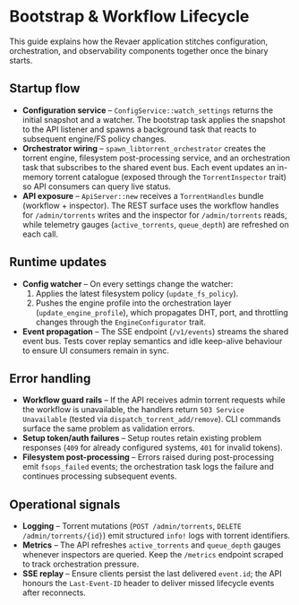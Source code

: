 # Bootstrap & Workflow Lifecycle

This guide explains how the Revaer application stitches configuration, orchestration, and observability components together once the binary starts.

## Startup flow
- **Configuration service** – `ConfigService::watch_settings` returns the initial snapshot and a watcher. The bootstrap task applies the snapshot to the API listener and spawns a background task that reacts to subsequent engine/FS policy changes.
- **Orchestrator wiring** – `spawn_libtorrent_orchestrator` creates the torrent engine, filesystem post-processing service, and an orchestration task that subscribes to the shared event bus. Each event updates an in-memory torrent catalogue (exposed through the `TorrentInspector` trait) so API consumers can query live status.
- **API exposure** – `ApiServer::new` receives a `TorrentHandles` bundle (workflow + inspector). The REST surface uses the workflow handles for `/admin/torrents` writes and the inspector for `/admin/torrents` reads, while telemetry gauges (`active_torrents`, `queue_depth`) are refreshed on each call.

## Runtime updates
- **Config watcher** – On every settings change the watcher:
  1. Applies the latest filesystem policy (`update_fs_policy`).
  2. Pushes the engine profile into the orchestration layer (`update_engine_profile`), which propagates DHT, port, and throttling changes through the `EngineConfigurator` trait.
- **Event propagation** – The SSE endpoint (`/v1/events`) streams the shared event bus. Tests cover replay semantics and idle keep-alive behaviour to ensure UI consumers remain in sync.

## Error handling
- **Workflow guard rails** – If the API receives admin torrent requests while the workflow is unavailable, the handlers return `503 Service Unavailable` (tested via `dispatch_torrent_add/remove`). CLI commands surface the same problem as validation errors.
- **Setup token/auth failures** – Setup routes retain existing problem responses (`409` for already configured systems, `401` for invalid tokens).
- **Filesystem post-processing** – Errors raised during post-processing emit `fsops_failed` events; the orchestration task logs the failure and continues processing subsequent events.

## Operational signals
- **Logging** – Torrent mutations (`POST /admin/torrents`, `DELETE /admin/torrents/{id}`) emit structured `info!` logs with torrent identifiers.
- **Metrics** – The API refreshes `active_torrents` and `queue_depth` gauges whenever inspectors are queried. Keep the `/metrics` endpoint scraped to track orchestration pressure.
- **SSE replay** – Ensure clients persist the last delivered `event.id`; the API honours the `Last-Event-ID` header to deliver missed lifecycle events after reconnects.
